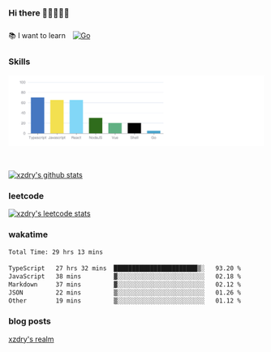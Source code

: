 ### Hi there 👋👋👋👋👋

 :books: I want to learn <a href="https://go.dev/" target="_blank"><img style="margin: 10px" src="https://profilinator.rishav.dev/skills-assets/go-original.svg" alt="Go" height="50" /></a>  

### Skills
![](img/2022-09-05-22-04-20.png)

<br />

[![xzdry's github stats](https://github-readme-stats.vercel.app/api?username=xzdry&count_private=true&show_icons=true&theme=vue)](https://github.com/xzdry)

### leetcode
[![xzdry's leetcode stats](https://leetcard.jacoblin.cool/xzdry-2?theme=light&font=Anek%20Kannada&site=cn)](https://leetcode.cn/u/xzdry-2/)

### wakatime
<!--START_SECTION:waka-->

```text
Total Time: 29 hrs 13 mins

TypeScript   27 hrs 32 mins  ███████████████████████▒░   93.20 %
JavaScript   38 mins         ▓░░░░░░░░░░░░░░░░░░░░░░░░   02.18 %
Markdown     37 mins         ▓░░░░░░░░░░░░░░░░░░░░░░░░   02.12 %
JSON         22 mins         ▒░░░░░░░░░░░░░░░░░░░░░░░░   01.26 %
Other        19 mins         ▒░░░░░░░░░░░░░░░░░░░░░░░░   01.12 %
```

<!--END_SECTION:waka-->

### blog posts
[xzdry's realm](https://www.justdry.net/)
